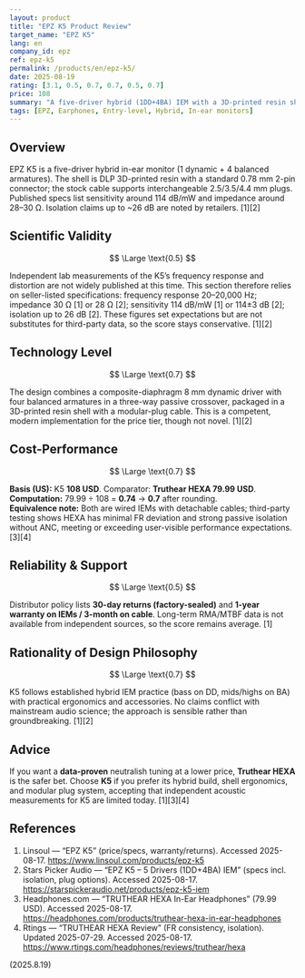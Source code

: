 ```yaml
---
layout: product
title: "EPZ K5 Product Review"
target_name: "EPZ K5"
lang: en
company_id: epz
ref: epz-k5
permalink: /products/en/epz-k5/
date: 2025-08-19
rating: [3.1, 0.5, 0.7, 0.7, 0.5, 0.7]
price: 108
summary: "A five-driver hybrid (1DD+4BA) IEM with a 3D-printed resin shell, detachable 2-pin cable and modular 2.5/3.5/4.4 mm plugs. Street price is 108 USD with a 1-year IEM warranty (3-month cable). Value competes most closely with Truthear HEXA."
tags: [EPZ, Earphones, Entry-level, Hybrid, In-ear monitors]
---
```

## Overview

EPZ K5 is a five-driver hybrid in-ear monitor (1 dynamic + 4 balanced armatures). The shell is DLP 3D-printed resin with a standard 0.78 mm 2-pin connector; the stock cable supports interchangeable 2.5/3.5/4.4 mm plugs. Published specs list sensitivity around 114 dB/mW and impedance around 28–30 Ω. Isolation claims up to ~26 dB are noted by retailers. [1][2]

## Scientific Validity

$$ \Large \text{0.5} $$

Independent lab measurements of the K5’s frequency response and distortion are not widely published at this time. This section therefore relies on seller-listed specifications: frequency response 20–20,000 Hz; impedance 30 Ω [1] or 28 Ω [2]; sensitivity 114 dB/mW [1] or 114±3 dB [2]; isolation up to 26 dB [2]. These figures set expectations but are not substitutes for third-party data, so the score stays conservative. [1][2]

## Technology Level

$$ \Large \text{0.7} $$

The design combines a composite-diaphragm 8 mm dynamic driver with four balanced armatures in a three-way passive crossover, packaged in a 3D-printed resin shell with a modular-plug cable. This is a competent, modern implementation for the price tier, though not novel. [1][2]

## Cost-Performance

$$ \Large \text{0.7} $$

**Basis (US):** K5 **108 USD**. Comparator: **Truthear HEXA 79.99 USD**. **Computation:** 79.99 ÷ 108 = **0.74** → **0.7** after rounding.  
**Equivalence note:** Both are wired IEMs with detachable cables; third-party testing shows HEXA has minimal FR deviation and strong passive isolation without ANC, meeting or exceeding user-visible performance expectations. [3][4]

## Reliability & Support

$$ \Large \text{0.5} $$

Distributor policy lists **30-day returns (factory-sealed)** and **1-year warranty on IEMs / 3-month on cable**. Long-term RMA/MTBF data is not available from independent sources, so the score remains average. [1]

## Rationality of Design Philosophy

$$ \Large \text{0.7} $$

K5 follows established hybrid IEM practice (bass on DD, mids/highs on BA) with practical ergonomics and accessories. No claims conflict with mainstream audio science; the approach is sensible rather than groundbreaking. [1][2]

## Advice

If you want a **data-proven** neutralish tuning at a lower price, **Truthear HEXA** is the safer bet. Choose **K5** if you prefer its hybrid build, shell ergonomics, and modular plug system, accepting that independent acoustic measurements for K5 are limited today. [1][3][4]

## References

1. Linsoul — “EPZ K5” (price/specs, warranty/returns). Accessed 2025-08-17. https://www.linsoul.com/products/epz-k5  
2. Stars Picker Audio — “EPZ K5 – 5 Drivers (1DD+4BA) IEM” (specs incl. isolation, plug options). Accessed 2025-08-17. https://starspickeraudio.net/products/epz-k5-iem  
3. Headphones.com — “TRUTHEAR HEXA In-Ear Headphones” (79.99 USD). Accessed 2025-08-17. https://headphones.com/products/truthear-hexa-in-ear-headphones  
4. Rtings — “TRUTHEAR HEXA Review” (FR consistency, isolation). Updated 2025-07-29. Accessed 2025-08-17. https://www.rtings.com/headphones/reviews/truthear/hexa

(2025.8.19)

